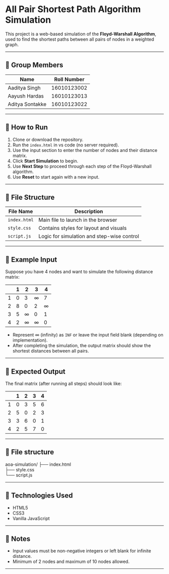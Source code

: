 # All Pair Shortest Path Algorithm Simulation

This project is a web-based simulation of the **Floyd-Warshall Algorithm**, used to find the shortest paths between all pairs of nodes in a weighted graph. 

---

## 🔹 Group Members

| Name               | Roll Number     |
|--------------------|-----------------|
| Aaditya Singh      | 16010123002     |
| Aayush Hardas      | 16010123013     |
| Aditya Sontakke    | 16010123022     |

---

## 🔹 How to Run

1. Clone or download the repository.
2. Run the `index.html` in vs code (no server required).
3. Use the input section to enter the number of nodes and their distance matrix.
4. Click **Start Simulation** to begin.
5. Use **Next Step** to proceed through each step of the Floyd-Warshall algorithm.
6. Use **Reset** to start again with a new input.

---

## 🔹 File Structure

| File Name     | Description                                 |
|---------------|---------------------------------------------|
| `index.html`  | Main file to launch in the browser          |
| `style.css`   | Contains styles for layout and visuals      |
| `script.js`   | Logic for simulation and step-wise control  |

---

## 🔹 Example Input

Suppose you have 4 nodes and want to simulate the following distance matrix:

|     | 1 | 2 | 3 | 4 |
|-----|---|---|---|---|
| 1   | 0 | 3 | ∞ | 7 |
| 2   | 8 | 0 | 2 | ∞ |
| 3   | 5 | ∞ | 0 | 1 |
| 4   | 2 | ∞ | ∞ | 0 |

- Represent ∞ (infinity) as `INF` or leave the input field blank (depending on implementation).
- After completing the simulation, the output matrix should show the shortest distances between all pairs.

---

## 🔹 Expected Output

The final matrix (after running all steps) should look like:

|     | 1 | 2 | 3 | 4 |
|-----|---|---|---|---|
| 1   | 0 | 3 | 5 | 6 |
| 2   | 5 | 0 | 2 | 3 |
| 3   | 3 | 6 | 0 | 1 |
| 4   | 2 | 5 | 7 | 0 |

---

## 🔹 File structure

aoa-simulation/
├── index.html      
├── style.css       
└── script.js 

---

## 🔹 Technologies Used

- HTML5 
- CSS3 
- Vanilla JavaScript

---

## 📌 Notes

- Input values must be non-negative integers or left blank for infinite distance.
- Minimum of 2 nodes and maximum of 10 nodes allowed.

---

